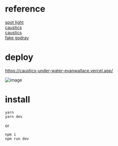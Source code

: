 # reference

[spot light](https://threejs.org/examples/?q=spo#webgl_lights_spotlight)  
[caustics](https://qiita.com/kaneta1992/items/1f8d145e862391f37a99)  
[caustics](https://medium.com/@evanwallace/rendering-realtime-caustics-in-webgl-2a99a29a0b2c)  
[fake godray](https://www.youtube.com/watch?v=e2fzXvbbZVY)

# deploy

https://caustics-under-water-evanwallace.vercel.app/

![image](https://github.com/user-attachments/assets/a6dacd05-9222-4e75-be92-be88be2e800b)


# install

```
yarn
yarn dev

```
or
```
npm i
npm run dev

```
